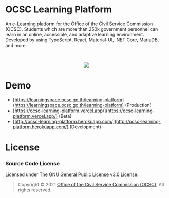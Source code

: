 # OCSC Learning Platform

An e-Learning platform for the Office of the Civil Service Commission (OCSC). Students which are more than 250k government personnel can learn in an online, accessible, and adaptive learning environment. Developed by using TypeScript, React, Material-UI, .NET Core, MariaDB, and more.

<br>
<p align="center">
  <img src="https://bellmcp.work/img/SeniorProj_OCSC-min.jpg" />
</p>

# Demo

- [https://learningspace.ocsc.go.th/learning-platform](https://learningspace.ocsc.go.th/learning-platform) (Production)
- [https://ocsc-learning-platform.vercel.app/](https://ocsc-learning-platform.vercel.app/) (Beta)
- [http://ocsc-learning-platform.herokuapp.com/](http://ocsc-learning-platform.herokuapp.com/) (Development)

# License

### Source Code License

Licensed under [The GNU General Public License v3.0 License](https://github.com/bellmcp/OCSC-Learning-Platform/blob/master/LICENSE).

> Copyright © 2021 [Office of the Civil Service Commission (OCSC)](https://www.ocsc.go.th/), All rights reserved.
